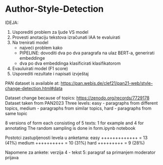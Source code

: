 # Author-Style-Detection

IDEJA:

1. Usporediti problem za ljude VS model
2. Provesti anotaciju tekstova izračunati IAA te evaluirati
3. Na trenirati model
   - najveći problem kako
   - PIPELINE: dovoditi dva po dva paragrafa na ulaz BERT-a, generirati embeddinge
   - dva po dva embeddinga klasificirati klasifikatorom
4. Evauluirati model (F1 score)
5. Usporediti rezultate i napisati izvještaj

PAN dataset is available at:
https://pan.webis.de/clef21/pan21-web/style-change-detection.html#data

Dataset change because of topics: https://zenodo.org/records/7729178
Dataset taken from PAN2023
Three levels: easy - paragraphs from different topics, medium - paragraphs from similar topics, hard - paragraphs from same topic

8 versions of form each consisting of 5 texts: 1 for example and 4 for annotating
The random sampling is done in form.ipynb notebook

Postotci zastupljenosti levela u anketama:
easy +++++++++++++ = 13 (41%)
medium ++++++++++ = 10 (31%)
hard +++++++++ = 9 (28%)

Napomene za ankete:
verzija 4 - tekst 5: paragraf sa primanjem moderator prijava
